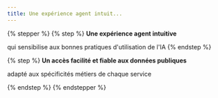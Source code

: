 ```yaml
---
title: Une expérience agent intuit...
---
```


{% stepper %}
{% step %}
**Une expérience agent intuitive**

&#x20;qui sensibilise aux bonnes pratiques d'utilisation de l'IA
{% endstep %}

{% step %}
**Un accès facilité et fiable aux données publiques**

&#x20;adapté aux spécificités métiers de chaque service


{% endstep %}
{% endstepper %}
